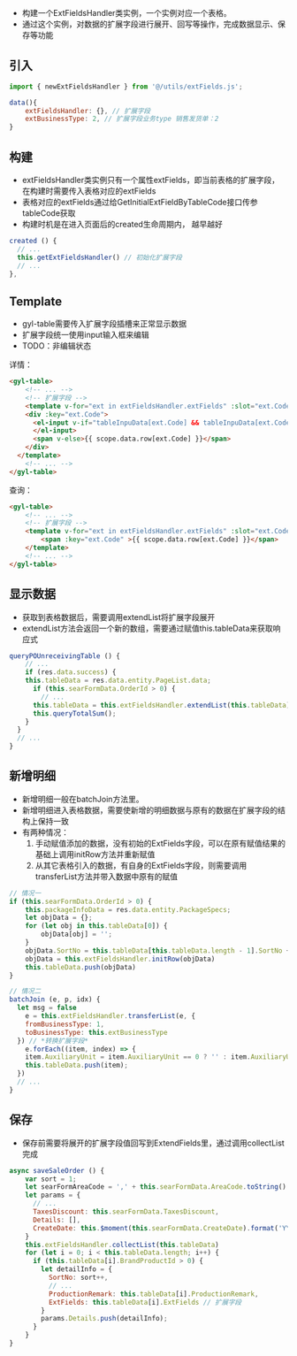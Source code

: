 - 构建一个ExtFieldsHandler类实例，一个实例对应一个表格。
- 通过这个实例，对数据的扩展字段进行展开、回写等操作，完成数据显示、保存等功能
## 引入
```js
import { newExtFieldsHandler } from '@/utils/extFields.js';

data(){
	extFieldsHandler: {}, // 扩展字段
	extBusinessType: 2, // 扩展字段业务type 销售发货单：2
}
```

## 构建
- extFieldsHandler类实例只有一个属性extFields，即当前表格的扩展字段， 在构建时需要传入表格对应的extFields
- 表格对应的extFields通过给GetInitialExtFieldByTableCode接口传参tableCode获取
- 构建时机是在进入页面后的created生命周期内， 越早越好

```js
created () {
  // ...
  this.getExtFieldsHandler() // 初始化扩展字段
  // ...
},
```

## Template
- gyl-table需要传入扩展字段插槽来正常显示数据
- 扩展字段统一使用input输入框来编辑
- TODO：非编辑状态

详情：
```html
<gyl-table>
	<!-- ... -->
	<!-- 扩展字段 -->
	<template v-for="ext in extFieldsHandler.extFields" :slot="ext.Code" slot-scope="scope">
    <div :key="ext.Code">
      <el-input v-if="tableInpuData[ext.Code] && tableInpuData[ext.Code].IsEdit" v-model="scope.data.row[ext.Code]" class="tableCusInput" v-direction:a="{x: scope.index, y: scope.data.$index }">
      </el-input>
      <span v-else>{{ scope.data.row[ext.Code] }}</span>
    </div>
  </template>
	<!-- ... -->
</gyl-table>
```

查询：
```HTML
<gyl-table>
	<!-- ... -->
	<!-- 扩展字段 -->
	<template v-for="ext in extFieldsHandler.extFields" :slot="ext.Code" slot-scope="scope">
		<span :key="ext.Code" >{{ scope.data.row[ext.Code] }}</span>
	</template>
	<!-- ... -->
</gyl-table>
```

## 显示数据
- 获取到表格数据后，需要调用extendList将扩展字段展开
- extendList方法会返回一个新的数组，需要通过赋值this.tableData来获取响应式
```js
queryPOUnreceivingTable () {
	// ...
	if (res.data.success) {
    this.tableData = res.data.entity.PageList.data;
	  if (this.searFormData.OrderId > 0) {
	    // ...
      this.tableData = this.extFieldsHandler.extendList(this.tableData)
      this.queryTotalSum();
    }
  }
  // ...
}
```
## 新增明细
- 新增明细一般在batchJoin方法里。
- 新增明细进入表格数据，需要使新增的明细数据与原有的数据在扩展字段的结构上保持一致
- 有两种情况：
	1. 手动赋值添加的数据，没有初始的ExtFields字段，可以在原有赋值结果的基础上调用initRow方法并重新赋值
	2. 从其它表格引入的数据，有自身的ExtFields字段，则需要调用transferList方法并带入数据中原有的赋值

```js
// 情况一
if (this.searFormData.OrderId > 0) {
	this.packageInfoData = res.data.entity.PackageSpecs;
	let objData = {};
	for (let obj in this.tableData[0]) {
		objData[obj] = '';
	}
	objData.SortNo = this.tableData[this.tableData.length - 1].SortNo + 1;
	objData = this.extFieldsHandler.initRow(objData) 
	this.tableData.push(objData)
}
```

```js
// 情况二
batchJoin (e, p, idx) {
  let msg = false
	e = this.extFieldsHandler.transferList(e, {
    fromBusinessType: 1,
    toBusinessType: this.extBusinessType  
  }) // *转换扩展字段*
	e.forEach((item, index) => {
    item.AuxiliaryUnit = item.AuxiliaryUnit == 0 ? '' : item.AuxiliaryUnit.toString()
    this.tableData.push(item);
  })
  // ...
}
```
## 保存
- 保存前需要将展开的扩展字段值回写到ExtendFields里，通过调用collectList完成
```js
async saveSaleOrder () {
	var sort = 1;
    let searFormAreaCode = ',' + this.searFormData.AreaCode.toString() + ',';
    let params = {
	  // ...
      TaxesDiscount: this.searFormData.TaxesDiscount,
      Details: [],
      CreateDate: this.$moment(this.searFormData.CreateDate).format('YYYY-MM-DD'),
    }
    this.extFieldsHandler.collectList(this.tableData)
    for (let i = 0; i < this.tableData.length; i++) {
      if (this.tableData[i].BrandProductId > 0) {
        let detailInfo = {
          SortNo: sort++,
          // ...
          ProductionRemark: this.tableData[i].ProductionRemark,
          ExtFields: this.tableData[i].ExtFields // 扩展字段
        }
        params.Details.push(detailInfo);
      }
    }
}
```